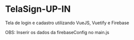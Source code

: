 # TelaSign-UP-IN
Tela de login e cadastro utilizando VueJS, Vuetify e Firebase

OBS: Inserir os dados da firebaseConfig no main.js
